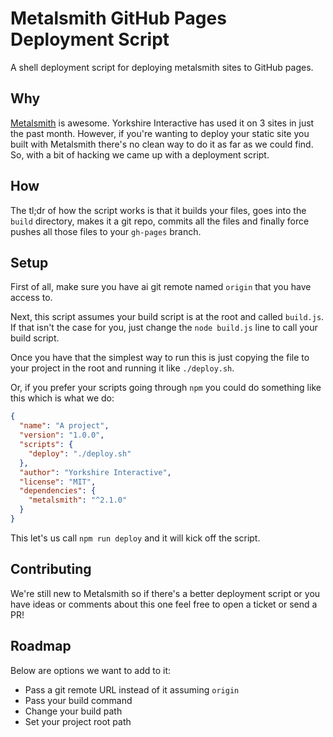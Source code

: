 # Metalsmith GitHub Pages Deployment Script

A shell deployment script for deploying metalsmith sites to GitHub pages.

## Why

[Metalsmith](http://metalsmith.io) is awesome. Yorkshire Interactive has used
it on 3 sites in just the past month. However, if you're wanting to deploy your
static site you built with Metalsmith there's no clean way to do it as far as
we could find. So, with a bit of hacking we came up with a deployment script.

## How

The tl;dr of how the script works is that it builds your files, goes into the
`build` directory, makes it a git repo, commits all the files and finally force
pushes all those files to your `gh-pages` branch.

## Setup

First of all, make sure you have ai git remote named `origin` that you have
access to.

Next, this script assumes your build script is at the root and called
`build.js`. If that isn't the case for you, just change the `node build.js`
line to call your build script.

Once you have that the simplest way to run this is just copying the file
to your project in the root and running it like `./deploy.sh`.

Or, if you prefer your scripts going through `npm` you could do something like
this which is what we do:

```json
{
  "name": "A project",
  "version": "1.0.0",
  "scripts": {
    "deploy": "./deploy.sh"
  },
  "author": "Yorkshire Interactive",
  "license": "MIT",
  "dependencies": {
    "metalsmith": "^2.1.0"
  }
}
```

This let's us call `npm run deploy` and it will kick off the script.

## Contributing

We're still new to Metalsmith so if there's a better deployment script or you
have ideas or comments about this one feel free to open a ticket or send a PR!

## Roadmap

Below are options we want to add to it:

- Pass a git remote URL instead of it assuming `origin`
- Pass your build command
- Change your build path
- Set your project root path
